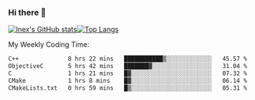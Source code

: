 ### Hi there 👋
[![lnex's GitHub stats](https://github-readme-stats.vercel.app/api?username=lnexenl&count_private=true&show_icons=true)](https://github.com/anuraghazra/github-readme-stats)[![Top Langs](https://github-readme-stats.vercel.app/api/top-langs/?username=lnexenl&layout=compact&langs_count=8&exclude_repo=32-bit-MIPS-CPU)](https://github.com/anuraghazra/github-readme-stats)

My Weekly Coding Time:
<!--START_SECTION:waka-->

```txt
C++              8 hrs 22 mins   ███████████▒░░░░░░░░░░░░░   45.57 %
ObjectiveC       5 hrs 42 mins   ███████▓░░░░░░░░░░░░░░░░░   31.04 %
C                1 hrs 21 mins   █▓░░░░░░░░░░░░░░░░░░░░░░░   07.32 %
CMake            1 hrs 8 mins    █▓░░░░░░░░░░░░░░░░░░░░░░░   06.14 %
CMakeLists.txt   0 hrs 59 mins   █▒░░░░░░░░░░░░░░░░░░░░░░░   05.31 %
```

<!--END_SECTION:waka-->
